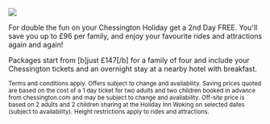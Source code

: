 ![](/http://chessingtonholidays.merlinbreaks.co.uk/images/masterChessington/offers/banners/chessington-2nd-day-free.png)

<p>For double the fun on your Chessington Holiday get a 2nd Day FREE. You'll save you up to &pound;96 per family, and enjoy your favourite rides and attractions again and again!</p>

<p>Packages start from [b]just &pound;147[/b] for a family of four and include your Chessington tickets and an overnight stay at a nearby hotel with breakfast.</p> 

<small>Terms and conditions apply. Offers subject to change and availability. Saving prices quoted are based on the cost of a 1 day ticket for two adults and two children booked in advance from chessington.com and may be subject to change and availability. Off-site price is based on 2 adults and 2 children sharing at the Holiday Inn Woking on selected dates (subject to availability). <!--Chessington Safari Hotel price is based on 2 adults and 2 children sharing a standard family room on selected off-peak dates (Sunday — Friday; subject to availability). Chessington Safari and Azteca Hotel benefits are subject to change and availability. The Rangers Club, Animal Meet & Greets, Madagascar character breakfasts and Early Ride time are available at peak times (selected Fridays, every Saturday, selected Sundays and school holidays throughout 2014). Access to Wanyama Village & Reserve and AMAZU Treetop Adventure is subject to good weather and ground conditions. Access is available 6.30pm until dusk up to mid-September.-->Height restrictions apply to rides and attractions.</small>